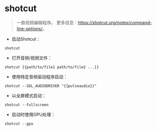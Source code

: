 # shotcut

> 一款视频编辑程序。
> 更多信息：<https://shotcut.org/notes/command-line-options/>。

- 启动Shotcut：

`shotcut`

- 打开音频/视频文件：

`shotcut {{path/to/file1 path/to/file2 ...}}`

- 使用特定音频驱动程序启动：

`shotcut --SDL_AUDIODRIVER "{{pulseaudio}}"`

- 以全屏模式启动：

`shotcut --fullscreen`

- 启动时使用GPU处理：

`shotcut --gpu`